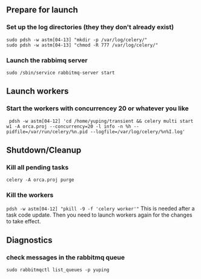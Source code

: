## Prepare for launch
### Set up the log directories (they they don't already exist)
```
sudo pdsh -w astm[04-13] "mkdir -p /var/log/celery/"
sudo pdsh -w astm[04-13] "chmod -R 777 /var/log/celery/"
```
### Launch the rabbimq server
```
sudo /sbin/service rabbitmq-server start
```

## Launch workers 
### Start the workers with concurrencey 20 or whatever you like
```
 pdsh -w astm[04-12] 'cd /home/yuping/transient && celery multi start w1 -A orca.proj --concurrency=20 -l info -n %h --pidfile=/var/run/celery/%n.pid --logfile=/var/log/celery/%n%I.log'
```

## Shutdown/Cleanup
### Kill all pending tasks
```celery -A orca.proj purge```

### Kill the workers
```pdsh -w astm[04-12] "pkill -9 -f 'celery worker'"```
This is needed after a task code update. Then you need to launch workers again for
the changes to take effect.

## Diagnostics
### check messages in the rabbitmq queue
```
sudo rabbitmqctl list_queues -p yuping
```